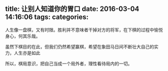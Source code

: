 title: 让别人知道你的胃口
date: 2016-03-04 14:16:06
tags:
categories:
---

人生像一盘棋，又有时限。胜利并不意味者干掉对方的将军，在下棋的过程中愉悦身心，何其乐哉。

虽然下棋目的在此，但我们仍然希望赢棋，希望在象田马日间不断壮大自己的实力，人生亦是如此

所以，棋局意识，把自己当成一个局外者，理性看待局内的一切。
